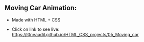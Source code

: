 
## Moving Car Animation:

- Made with HTML + CSS 

- Click on link to see live:
 https://l0neaadil.github.io/HTML_CSS_projects/05_Moving_car
